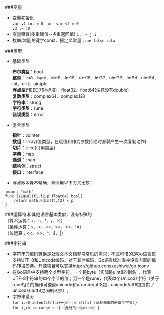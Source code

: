 ###变量  
- 变量初始化  
	`var v1 int = 0  or  var v2 = 0`  
	`v3 := 10`
- 变量赋值(多重赋值--多重返回值) `i,j = j,i`  
- 枚举/常量关键字const，预定义常量 `true false iota`  

  
###类型
- 基础类型  

	**布尔类型**：bool  
	**整型**：int8、byte、uint8、int16、uint16、int32、uint32、int64、uint64、int、uint、uintptr  
	**浮点型**(*IEEE 754标准)：float32、float64(注意没有double)  
	**复数类型**：complex64、complex128  
	**字符串**：string  
	**字符类型**：rune  
	**错误类型**：error  
- 复合类型  

	**指针**：pointer  
	**数组**：array(值类型，在赋值和作为参数传递时都将产生一次复制动作)  
	**切片**：slice(引用类型)  
	**字典**：map  
	**通道**：chan  
	**结构体**：struct  
	**接口**：interface  
  
- 浮点数本身不精确，建议用以下方式比较：  
```
import "math"
func IsEqual(f1,f2,p float64) bool{
	return math.Fdim(f1,f2) < p
}
```

  
  
###运算符
和其他语言基本类似，没有特殊的  
（算术运算：+、-、*、/、%）  
（条件运算：>、<、==、>=、<=、!=）  
（位运算：<<、>>、^、&、|）  

  
###字符串  
- 字符串的编码转换是处理文本文档非常常见的需求，不过可惜的是Go语言仅支持UTF-8和Unicode编码。对于其他编码，Go语言标准库并没有内置的编码转换支持。开源项目可以支持https://github.com/xushiwei/go-iconv  
- 在Go语言中支持两个类型字符，一个是byte（实际是uint8的别名），代表UTF-8字符串的单个字节的值；另一个是rune，代表单个Unicode字符（关于rune相关的操作可查阅unicode和unicode/utf8包，unicode/utf8包提供了unicode和utf8之间的转换）;  
- 字符串遍历  
	`for i:=0;i<len(str);i++{ch := str[i] (此处获取的是每个字节)}`  
	`for i,ch := range str{ (此处的ch为rune) }`  
